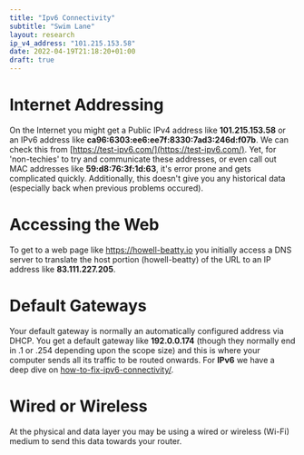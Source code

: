 ```yaml
---
title: "Ipv6 Connectivity"
subtitle: "Swim Lane"
layout: research
ip_v4_address: "101.215.153.58"
date: 2022-04-19T21:18:20+01:00
draft: true
---
```


# Internet Addressing
On the Internet you might get a Public IPv4 address like **101.215.153.58** or an IPv6 address like **ca96:6303:ee6:ee7f:8330:7ad3:246d:f07b**. We can check this from [https://test-ipv6.com/](https://test-ipv6.com/). Yet, for 'non-techies' to try and communicate these addresses, or even call out MAC addresses like **59:d8:76:3f:1d:63**, it's error prone and gets complicated quickly. Additionally, this doesn't give you any historical data (especially back when previous problems occured).

# Accessing the Web
To get to a web page like https://howell-beatty.io you initially access a DNS server to translate the host portion (howell-beatty) of the URL to an IP address like **83.111.227.205**. 

# Default Gateways
Your default gateway is normally an automatically configured address via DHCP. You get a default gateway like **192.0.0.174** (though they normally end in .1 or .254 depending upon the scope size) and this is where your computer sends all its traffic to be routed onwards. For **IPv6** we have a deep dive on [how-to-fix-ipv6-connectivity/](/blog/how-to-fix-ipv6-connectivity/).

# Wired or Wireless
At the physical and data layer you may be using a wired or wireless (Wi-Fi) medium to send this data towards your router. 
